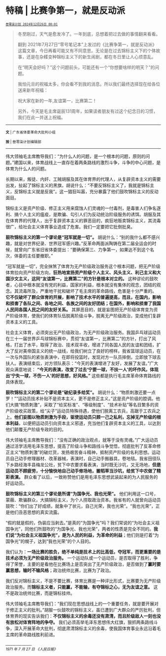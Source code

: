 # 特稿 | 比赛争第一，就是反动派

<sup>[`叁零柒计划 2024年12月26日 00:01`](https://mp.weixin.qq.com/s/kdGFk7w9Zhsr1HmQdmINfQ)</sup>


> 冬至刚过，天气是愈发冷了。一年到底，总想着把过去做的事情翻来看看。
> 
> 翻到 2021年7月27日“零号笔记本”上发过的《比赛争第一，就是反动派》这篇文章，今日再看可能又有不同意思。无论是在过去锦标主义下的个体故事，还是在杂糅变种锦标主义下的新生闹剧，都在冬日里让人心烦意乱。
> 
> 在“明天会好吗？”这个问题前头，可能还有一个“你想要啥样的明天？”的问题。
> 
> 我怕元旦的祝福太多，你会看不到我的消息。所以我们最终选择现在给各位送来新年祝福：
> 
> 祝大家在新的一年,友谊第一，比赛第二！
> 
> 另外，今天是毛主席诞辰131周年，如果读者朋友有过这个纪念日的习惯，我们在此一并送上祝福。
> 

------

<sub>**文** | 广东省体委革命大批判小组</sub>

<sup>**按** | 叁零柒计划编辑部</sup>

-------

伟大领袖毛主席教导我们：“为什么人的问题，是一个根本的问题，原则的问题。”建国以来，体育战线上一直存在着两条路线的激烈斗争，斗争的中心问题，是体育为什么人的问题。

长期以来，叛徒、内奸、工贼胡服及其在体育界的代理人，从复辟资本主义的需要出发，扯起了锦标主义的黑旗，胡说什么：“不要反锦标主义了，我就是锦标主义，反锦标主义就是反我”。这一猖狂叫嚣，充分暴露了他们鼓吹锦标主义的反动面目。

锦标主义是资产阶级、修正主义用来腐蚀人们灵魂的一付毒剂，是毒害人们争名逐利、搞个人主义的瘟疫，是欺骗、勾引人们为反动统治阶级服务的诱饵。胡服及其在体育界的代理人，出于复辟资本主义的罪恶目的，疯狂地贩卖锦标主义，其流毒很广，给社会主义体育事业造成了危害。我们一定要把它批倒批臭。

**鼓吹锦标主义的第一个谬论是“冠军就是一切”。** 胡说什么：“别的我什么都不感兴趣，就是对世界纪录、世界冠军感兴趣。”反革命两面派陶铸在第二届全运会的时候，就曾向广东省旧省体委提出：“要确保第三、力争第一，如果达不到这个名次，体委的主任要撤职。”

“冠军就是一切”，完全抹煞了体育为无产阶级政治服务这个根本问题，把无产阶级体育拉向资产阶级方向，**狂热地宣扬资产阶级个人主义、风头主义、利己主义和大国沙文主义，这同“友谊第一，比赛第二”的方针是根本对立的。** 这种谬论的鼓吹者，心目中根本就没有党的利益，国家的利益，根本就没有集体的观念，团结的观念。其流毒所及，严重地干扰和破坏了毛主席的革命路线，危害是十分严重的。 **它不仅破坏了群众体育的开展，影响了技术水平的普遍提高，而且，在国内，影响和损害了各队之间、各地之间、各族之间的友好团结；在国外，影响和损害了我国人民同各国人民之间的友好关系。** 其罪恶目的，就是妄图把无产阶级体育变为资产阶级体育，使我们的体育队伍脱离阶级斗争，脱离无产阶级政治，变成他们复辟资本主义的工具。

社会主义体育，必须突出无产阶级政治，为无产阶级政治服务。我国乒乓球运动员在三十一届世界乒乓球锦标赛中，贯彻“友谊第一，比赛第二”的方针，打出了风格，打出了水平，取得了政治、技术双丰收，增进了同各国人民的友谊和团结，扩大了反对美帝国主义的统一战线，给我们树立了良好的榜样。我省篮球运动员，在一次与外国队的紧张表演中，在即将投篮时，发现对方一队员摔倒，立即放下球去扶人。表演结束后，对方领队表示：“今天的表演增进了友好，发展了友谊。”广大观众满意地说： **“今天的表演，改变了过去‘宁要一球，不扶一人’的坏作风，体现出‘宁失一球，不伤一人’的好思想，好风格。”** 这些都是执行毛主席革命体育路线的具体表现。

**鼓吹锦标主义的第二个谬论是“破纪录多给奖”。** 胡说什么：“物质刺激还要一点罗！”“运动员技术补贴不是资本主义，更不是修正主义。”这是资产阶级的腔调。他们大搞“物质刺激”，采取了“给奖标准”、“等级制度”、“技术补贴”等名目繁多的资产阶级收买政策，给“尖子”运动员特殊待遇，使他们脱离工农兵，高踞于工农兵之上。**他们妄图以物质刺激为手段，驱使运动员只顾一己之私利，忘掉无产阶级的根本利益**，以便把运动员引向资本主义邪道，充当他们复辟资本主义的工具，以达到他们颠覆无产阶级专政的目的。

伟大领袖毛主席教导我们：“没有正确的政治观点，就等于没有灵魂。”广大运动员通过活学活用毛泽东思想，提高了阶级斗争和路线斗争觉悟，彻底批判了反革命修正主义“物质刺激”的破烂货，发扬艰苦奋斗精神，抵制资产阶级的名利思想。运动员自己动手修理器材、改革器械，表演时，自己动手搬器具，卷地毯。我省田径队下乡路经海丰县梅龙公社，贫下中农要求看表演，当时既无沙坑，又无场地，**但是运动员不顾疲劳，十分愉快地自己动手修场地，搬稻草当沙坑，给贫下中农做了精彩表演。** 群众看了以后，一致称赞他们是用毛泽东思想武装起来的为人民服务的好运动员。

**鼓吹锦标主义的第三个谬论是所谓“为国争光、我也光荣”。** 他们利用这一口号，蒙蔽、欺骗群众，大搞锦标主义，为个人捞取政治资本。我省有的人就曾向运动员鼓吹：“你们出了好成绩，就象中了状元，自己光荣，我也光荣”。“我也光荣”，正是他们丑恶思想的真实流露。

“假的就是假的，伪装应当剥去。”是真的“为国争光”吗？我们常说的“为社会主义祖国争光”，同他们所鼓吹的“为国争光、我也光荣”，两者的性质是完全不同的。**我们说“为社会主义祖国争光”，是为人民的利益，为革命的利益**；他们则是打着“为国争光”的幌子，达到“我也光荣”的个人目的。

我们认为：**一场比赛的胜负，绝不单纯是技术上的比高低，夺冠军，而更重要的是技术必须为无产阶级政治服务。** 一个运动队或一个运动员，是否取得了胜利，争得了荣誉，主要的是看他在比赛场上是否突出了无产阶级政治，是否做到了**赢时要赢思想，输时不输风格**；政治统帅比赛，比赛为了政治。

我们反对锦标主义，不是不要比赛，体育比赛是一种评比形式，比赛要为无产阶级政治服务。而**锦标主义者，只能赢，不能输，有夺锦标之心，无为友谊之意。** 这不是政治统帅比赛，而是锦标挂帅。

伟大领袖毛主席教导我们：“我们现在思想战线上的一个重要任务，就是要开展对于修正主义的批判。”胡服一伙鼓吹的锦标主义，虽已遭到广大群众的严厉批判，但体育界的现实告诉我们：**不仅锦标主义的余毒还没有肃清，而且阶级敌人一刻也没有放松对体育阵地的争夺。** 我们必须高举毛泽东思想伟大红旗，狠抓两条路线斗争，深入开展革命大批判，彻底肃清锦标主义的余毒，使我国体育事业永远沿着毛主席的革命路线胜利前进。

<sub> *________________* </sub>  
<sup> *1971 年 7 月 27 日 《人民日报》* </sup>  


